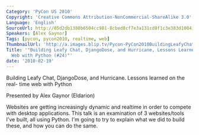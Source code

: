 ```yaml
---
Category: 'PyCon US 2010'
Copyright: 'Creative Commons Attribution-NonCommercial-ShareAlike 3.0'
Language: 'English'
SourceUrl: http://05d2db1380b6504cc981-8cbed8cf7e3a131cd8f1c3e383d10041.r93.cf2.rackcdn.com/pycon-us-2010/338_building-leafy-chat-djangodose-and-hurricane-lessons-learned-on-the-real-time-web-with-python-24.m4v
Speakers: [Alex Gaynor]
Tags: [pycon, pycon2010, realtime, web]
ThumbnailUrl: 'http://a.images.blip.tv/Pycon-PyCon2010BuildingLeafyChatDjangoDoseAndHurricaneLessonsL504.png'
Title: '"Building Leafy Chat, DjangoDose, and Hurricane, Lessons Learned on the Real-Time
  Web with Python (#24)"'
date: '2010-02-19'
---
```

Building Leafy Chat, DjangoDose, and Hurricane. Lessons learned on the real-
time web with Python

  
Presented by Alex Gaynor (Eldarion)

  
Websites are getting increasingly dynamic and realtime in order to compete
with desktop applications. This talk is an examination of 3 websites/tools
I've built, all using Python. I'm going to try to explain what we did to build
these, and how you can do the same.


